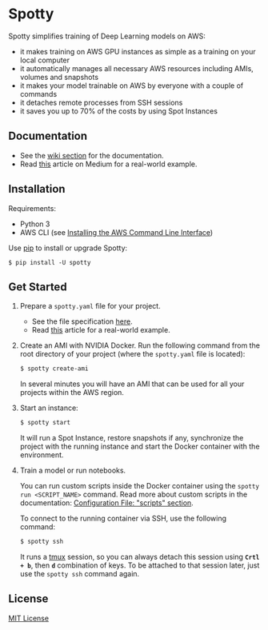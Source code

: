 # Spotty

Spotty simplifies training of Deep Learning models on AWS:

- it makes training on AWS GPU instances as simple as a training on your local computer
- it automatically manages all necessary AWS resources including AMIs, volumes and snapshots
- it makes your model trainable on AWS by everyone with a couple of commands
- it detaches remote processes from SSH sessions
- it saves you up to 70% of the costs by using Spot Instances

## Documentation

- See the [wiki section](https://github.com/apls777/spotty/wiki) for the documentation.
- Read [this](https://medium.com/@apls/how-to-train-deep-learning-models-on-aws-spot-instances-using-spotty-8d9e0543d365) 
article on Medium for a real-world example.

## Installation

Requirements:
  * Python 3
  * AWS CLI (see [Installing the AWS Command Line Interface](http://docs.aws.amazon.com/cli/latest/userguide/installing.html))

Use [pip](http://www.pip-installer.org/en/latest/) to install or upgrade Spotty:

    $ pip install -U spotty

## Get Started

1. Prepare a `spotty.yaml` file for your project.

   - See the file specification [here](https://github.com/apls777/spotty/wiki/Configuration-File).
   - Read [this](https://medium.com/@apls/how-to-train-deep-learning-models-on-aws-spot-instances-using-spotty-8d9e0543d365) 
   article for a real-world example.

2. Create an AMI with NVIDIA Docker. Run the following command from the root directory of your project 
(where the `spotty.yaml` file is located):

    ```bash
    $ spotty create-ami
    ```

    In several minutes you will have an AMI that can be used for all your projects within the AWS region.

3. Start an instance:

    ```bash
    $ spotty start
    ```

    It will run a Spot Instance, restore snapshots if any, synchronize the project with the running instance 
    and start the Docker container with the environment.

4. Train a model or run notebooks.

    You can run custom scripts inside the Docker container using the `spotty run <SCRIPT_NAME>` command. Read more
    about custom scripts in the documentation: 
    [Configuration File: "scripts" section](https://github.com/apls777/spotty/wiki/Configuration-File#scripts-section-optional).

    To connect to the running container via SSH, use the following command:

    ```bash
    $ spotty ssh
    ```

    It runs a [tmux](https://github.com/tmux/tmux/wiki) session, so you can always detach this session using
    __`Crtl + b`__, then __`d`__ combination of keys. To be attached to that session later, just use the
    `spotty ssh` command again.

## License

[MIT License](LICENSE)
